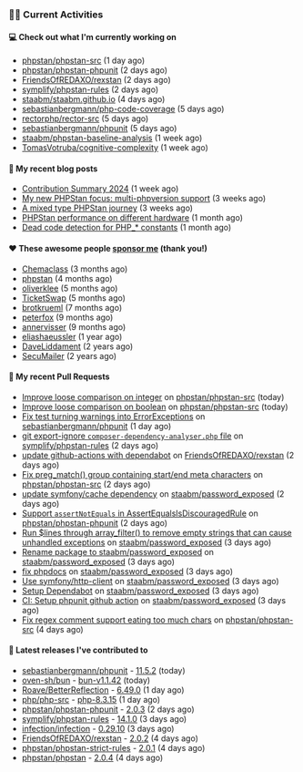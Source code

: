 ### 👨‍💻 Current Activities


#### 💻 Check out what I'm currently working on

- [phpstan/phpstan-src](https://github.com/phpstan/phpstan-src) (1 day ago)
- [phpstan/phpstan-phpunit](https://github.com/phpstan/phpstan-phpunit) (2 days ago)
- [FriendsOfREDAXO/rexstan](https://github.com/FriendsOfREDAXO/rexstan) (2 days ago)
- [symplify/phpstan-rules](https://github.com/symplify/phpstan-rules) (2 days ago)
- [staabm/staabm.github.io](https://github.com/staabm/staabm.github.io) (4 days ago)
- [sebastianbergmann/php-code-coverage](https://github.com/sebastianbergmann/php-code-coverage) (5 days ago)
- [rectorphp/rector-src](https://github.com/rectorphp/rector-src) (5 days ago)
- [sebastianbergmann/phpunit](https://github.com/sebastianbergmann/phpunit) (5 days ago)
- [staabm/phpstan-baseline-analysis](https://github.com/staabm/phpstan-baseline-analysis) (1 week ago)
- [TomasVotruba/cognitive-complexity](https://github.com/TomasVotruba/cognitive-complexity) (1 week ago)


#### 📜 My recent blog posts

- [Contribution Summary 2024](https://staabm.github.io/2024/12/11/contribution-summary-2024.html) (1 week ago)
- [My new PHPStan focus: multi-phpversion support](https://staabm.github.io/2024/11/28/phpstan-php-version-in-scope.html) (3 weeks ago)
- [A mixed type PHPStan journey](https://staabm.github.io/2024/11/26/phpstan-mixed-types.html) (3 weeks ago)
- [PHPStan performance on different hardware](https://staabm.github.io/2024/11/17/phpstan-performance-on-different-hardware.html) (1 month ago)
- [Dead code detection for PHP_* constants](https://staabm.github.io/2024/11/14/phpstan-php-version-narrowing.html) (1 month ago)


#### ❤️ These awesome people [sponsor me](https://github.com/sponsors/staabm) (thank you!)

- [Chemaclass](https://github.com/Chemaclass) (3 months ago)
- [phpstan](https://github.com/phpstan) (4 months ago)
- [oliverklee](https://github.com/oliverklee) (5 months ago)
- [TicketSwap](https://github.com/TicketSwap) (5 months ago)
- [brotkrueml](https://github.com/brotkrueml) (7 months ago)
- [peterfox](https://github.com/peterfox) (9 months ago)
- [annervisser](https://github.com/annervisser) (9 months ago)
- [eliashaeussler](https://github.com/eliashaeussler) (1 year ago)
- [DaveLiddament](https://github.com/DaveLiddament) (2 years ago)
- [SecuMailer](https://github.com/SecuMailer) (2 years ago)


#### 🔨 My recent Pull Requests

- [Improve loose comparison on integer](https://github.com/phpstan/phpstan-src/pull/3748) on [phpstan/phpstan-src](https://github.com/phpstan/phpstan-src) (today)
- [Improve loose comparison on boolean](https://github.com/phpstan/phpstan-src/pull/3747) on [phpstan/phpstan-src](https://github.com/phpstan/phpstan-src) (today)
- [Fix test turning warnings into ErrorExceptions](https://github.com/sebastianbergmann/phpunit/pull/6089) on [sebastianbergmann/phpunit](https://github.com/sebastianbergmann/phpunit) (1 day ago)
- [git export-ignore `composer-dependency-analyser.php` file](https://github.com/symplify/phpstan-rules/pull/157) on [symplify/phpstan-rules](https://github.com/symplify/phpstan-rules) (2 days ago)
- [update github-actions with dependabot](https://github.com/FriendsOfREDAXO/rexstan/pull/796) on [FriendsOfREDAXO/rexstan](https://github.com/FriendsOfREDAXO/rexstan) (2 days ago)
- [Fix preg_match() group containing start/end meta characters](https://github.com/phpstan/phpstan-src/pull/3740) on [phpstan/phpstan-src](https://github.com/phpstan/phpstan-src) (2 days ago)
- [update symfony/cache dependency](https://github.com/staabm/password_exposed/pull/9) on [staabm/password_exposed](https://github.com/staabm/password_exposed) (2 days ago)
- [Support `assertNotEquals` in AssertEqualsIsDiscouragedRule](https://github.com/phpstan/phpstan-phpunit/pull/219) on [phpstan/phpstan-phpunit](https://github.com/phpstan/phpstan-phpunit) (2 days ago)
- [Run $lines through array_filter() to remove empty strings that can cause unhandled exceptions](https://github.com/staabm/password_exposed/pull/8) on [staabm/password_exposed](https://github.com/staabm/password_exposed) (3 days ago)
- [Rename package to staabm/password_exposed](https://github.com/staabm/password_exposed/pull/7) on [staabm/password_exposed](https://github.com/staabm/password_exposed) (3 days ago)
- [fix phpdocs](https://github.com/staabm/password_exposed/pull/4) on [staabm/password_exposed](https://github.com/staabm/password_exposed) (3 days ago)
- [Use symfony/http-client](https://github.com/staabm/password_exposed/pull/3) on [staabm/password_exposed](https://github.com/staabm/password_exposed) (3 days ago)
- [Setup Dependabot](https://github.com/staabm/password_exposed/pull/2) on [staabm/password_exposed](https://github.com/staabm/password_exposed) (3 days ago)
- [CI: Setup phpunit github action](https://github.com/staabm/password_exposed/pull/1) on [staabm/password_exposed](https://github.com/staabm/password_exposed) (3 days ago)
- [Fix regex comment support eating too much chars](https://github.com/phpstan/phpstan-src/pull/3739) on [phpstan/phpstan-src](https://github.com/phpstan/phpstan-src) (4 days ago)


#### 🔭 Latest releases I've contributed to

- [sebastianbergmann/phpunit](https://github.com/sebastianbergmann/phpunit) - [11.5.2](https://github.com/sebastianbergmann/phpunit/releases/tag/11.5.2) (today)
- [oven-sh/bun](https://github.com/oven-sh/bun) - [bun-v1.1.42](https://github.com/oven-sh/bun/releases/tag/bun-v1.1.42) (today)
- [Roave/BetterReflection](https://github.com/Roave/BetterReflection) - [6.49.0](https://github.com/Roave/BetterReflection/releases/tag/6.49.0) (1 day ago)
- [php/php-src](https://github.com/php/php-src) - [php-8.3.15](https://github.com/php/php-src/releases/tag/php-8.3.15) (1 day ago)
- [phpstan/phpstan-phpunit](https://github.com/phpstan/phpstan-phpunit) - [2.0.3](https://github.com/phpstan/phpstan-phpunit/releases/tag/2.0.3) (2 days ago)
- [symplify/phpstan-rules](https://github.com/symplify/phpstan-rules) - [14.1.0](https://github.com/symplify/phpstan-rules/releases/tag/14.1.0) (3 days ago)
- [infection/infection](https://github.com/infection/infection) - [0.29.10](https://github.com/infection/infection/releases/tag/0.29.10) (3 days ago)
- [FriendsOfREDAXO/rexstan](https://github.com/FriendsOfREDAXO/rexstan) - [2.0.2](https://github.com/FriendsOfREDAXO/rexstan/releases/tag/2.0.2) (4 days ago)
- [phpstan/phpstan-strict-rules](https://github.com/phpstan/phpstan-strict-rules) - [2.0.1](https://github.com/phpstan/phpstan-strict-rules/releases/tag/2.0.1) (4 days ago)
- [phpstan/phpstan](https://github.com/phpstan/phpstan) - [2.0.4](https://github.com/phpstan/phpstan/releases/tag/2.0.4) (4 days ago)

